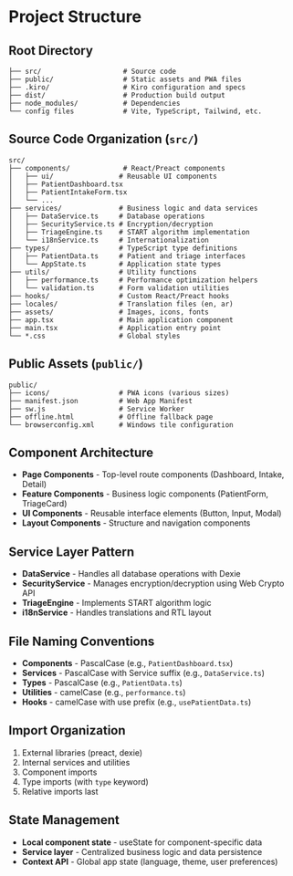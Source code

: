 # Project Structure

## Root Directory
```
├── src/                    # Source code
├── public/                 # Static assets and PWA files
├── .kiro/                  # Kiro configuration and specs
├── dist/                   # Production build output
├── node_modules/           # Dependencies
└── config files            # Vite, TypeScript, Tailwind, etc.
```

## Source Code Organization (`src/`)
```
src/
├── components/             # React/Preact components
│   ├── ui/                # Reusable UI components
│   ├── PatientDashboard.tsx
│   ├── PatientIntakeForm.tsx
│   └── ...
├── services/              # Business logic and data services
│   ├── DataService.ts     # Database operations
│   ├── SecurityService.ts # Encryption/decryption
│   ├── TriageEngine.ts    # START algorithm implementation
│   └── i18nService.ts     # Internationalization
├── types/                 # TypeScript type definitions
│   ├── PatientData.ts     # Patient and triage interfaces
│   └── AppState.ts        # Application state types
├── utils/                 # Utility functions
│   ├── performance.ts     # Performance optimization helpers
│   └── validation.ts      # Form validation utilities
├── hooks/                 # Custom React/Preact hooks
├── locales/               # Translation files (en, ar)
├── assets/                # Images, icons, fonts
├── app.tsx                # Main application component
├── main.tsx               # Application entry point
└── *.css                  # Global styles
```

## Public Assets (`public/`)
```
public/
├── icons/                 # PWA icons (various sizes)
├── manifest.json          # Web App Manifest
├── sw.js                  # Service Worker
├── offline.html           # Offline fallback page
└── browserconfig.xml      # Windows tile configuration
```

## Component Architecture
- **Page Components** - Top-level route components (Dashboard, Intake, Detail)
- **Feature Components** - Business logic components (PatientForm, TriageCard)
- **UI Components** - Reusable interface elements (Button, Input, Modal)
- **Layout Components** - Structure and navigation components

## Service Layer Pattern
- **DataService** - Handles all database operations with Dexie
- **SecurityService** - Manages encryption/decryption using Web Crypto API
- **TriageEngine** - Implements START algorithm logic
- **i18nService** - Handles translations and RTL layout

## File Naming Conventions
- **Components** - PascalCase (e.g., `PatientDashboard.tsx`)
- **Services** - PascalCase with Service suffix (e.g., `DataService.ts`)
- **Types** - PascalCase (e.g., `PatientData.ts`)
- **Utilities** - camelCase (e.g., `performance.ts`)
- **Hooks** - camelCase with use prefix (e.g., `usePatientData.ts`)

## Import Organization
1. External libraries (preact, dexie)
2. Internal services and utilities
3. Component imports
4. Type imports (with `type` keyword)
5. Relative imports last

## State Management
- **Local component state** - useState for component-specific data
- **Service layer** - Centralized business logic and data persistence
- **Context API** - Global app state (language, theme, user preferences)